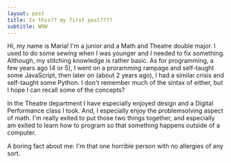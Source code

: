 ```yaml
---
layout: post
title: Is this?? my first post????
subtitle: WOW
---
```


Hi, my name is Maria! I'm a junior and a Math and Theatre double major. I used to do some sewing when I was younger and I needed to fix something. Although, my stitching knowledge is rather basic. As for programming, a few years ago (4 or 5), I went on a proramming rampage and self-taught some JavaScript, then later on (about 2 years ago), I had a similar crisis and self-taught some Python. I don't remember much of the sintax of either, but I hope I can recall some of the concepts?

In the Theatre department I have especially enjoyed design and a Digital Performance class I took. And, I especially enjoy the problemsolving aspect of math. I'm really exited to put those two things together, and especially am exited to learn how to program so that something happens outside of a computer. 

A boring fact about me: I'm that one horrible person with no allergies of any sort.
